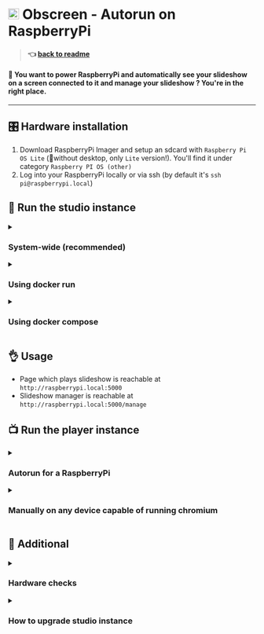 # <img src="https://github.com/jr-k/obscreen/blob/master/docs/img/obscreen.png" width="22"> Obscreen - Autorun on RaspberryPi

> #### 👈 [back to readme](/README.md)

#### 🔴 You want to power RaspberryPi and automatically see your slideshow on a screen connected to it and manage your slideshow ? You're in the right place.

---

## 🎛️ Hardware installation

1. Download RaspberryPi Imager and setup an sdcard with `Raspberry Pi OS Lite` (🚨without desktop, only `Lite` version!). You'll find it under category `Raspberry PI OS (other)`
2. Log into your RaspberryPi locally or via ssh (by default it's `ssh pi@raspberrypi.local`)


## 📡 Run the studio instance

<details closed>
<summary><h3>System-wide (recommended)</h3></summary>

#### Install
- Install studio by executing following script

##### Linux
```bash
curl -fsSL https://raw.githubusercontent.com/jr-k/obscreen/master/system/install-studio.sh -o /tmp/install-studio.sh && chmod +x /tmp/install-studio.sh && sudo /bin/bash /tmp/install-studio.sh $USER $HOME
sudo reboot
```
##### Windows & MacOS
```bash
git clone https://github.com/jr-k/obscreen.git
cd obscreen
python3 -m venv venv
source ./venv/bin/activate
pip install .
cp .env.dist .env
```

#### Configure
- Server configuration is editable in `.env` file.
- Application configuration will be available at `http://raspberrypi.local:5000/settings` page after run.
- Check logs with `journalctl -u obscreen-studio -f` 

---

</details>

<details closed>
<summary><h3>Using docker run</h3></summary>

```bash
# (Optional) Install docker if needed
curl -sSL get.docker.com | sh && sudo usermod -aG docker $(whoami) && logout 
# ....then login again
```

---

```bash
# Prepare application data file tree
cd ~ && mkdir -p obscreen/data/db obscreen/data/uploads && cd obscreen

# Run the Docker container
docker run --restart=always --name obscreen --pull=always \
  -e DEBUG=false \
  -e PORT=5000 \
  -e SECRET_KEY=ANY_SECRET_KEY_HERE \
  -p 5000:5000 \
  -v ./data/db:/app/data/db \
  -v ./data/uploads:/app/data/uploads \
  jierka/obscreen:latest
```

---

</details>

<details closed>
<summary><h3>Using docker compose</h3></summary>

```bash
# Prepare application data file tree
cd ~ && mkdir -p obscreen/data/db obscreen/data/uploads && cd obscreen

# Download docker-compose.yml
curl https://raw.githubusercontent.com/jr-k/obscreen/master/docker-compose.yml > docker-compose.yml

# Run
docker compose up --detach --pull=always
```

---

</details>


## 👌 Usage
- Page which plays slideshow is reachable at `http://raspberrypi.local:5000`
- Slideshow manager is reachable at `http://raspberrypi.local:5000/manage`


## 📺 Run the player instance

<details closed>
<summary><h3>Autorun for a RaspberryPi</h3></summary>

#### How to install
- Install player autorun by executing following script (will install chromium, x11, pulseaudio and obscreen-player systemd service)
```bash
curl -fsSL https://raw.githubusercontent.com/jr-k/obscreen/master/system/install-player-rpi.sh -o /tmp/install-player-rpi.sh && chmod +x /tmp/install-player-rpi.sh && sudo /bin/bash /tmp/install-player-rpi.sh $USER $HOME
sudo reboot
```

#### How to restart
1. Just use systemctl `sudo systemctl restart obscreen-player.service`

#### How to enable sound
1. First you have to reboot your device if you never did after obscreen player installation; with command `sudo reboot`
2. You have to set audio channel to HDMI `sudo raspi-config nonint do_audio 1` (0 is for jack 3.5 output)

---

</details>

<details closed>
<summary><h3>Manually on any device capable of running chromium</h3></summary>

When you run the browser yourself, don't forget to use these flags for chromium browser:
```bash
# chromium or chromium-browser or even chrome
# replace http://localhost:5000 with your obscreen-studio instance url
chromium \
  --disk-cache-size=2147483648 \
  --disable-features=Translate \
  --ignore-certificate-errors \
  --disable-web-security \
  --disable-restore-session-state \
  --autoplay-policy=no-user-gesture-required \
  --start-maximized \
  --allow-running-insecure-content \
  --remember-cert-error-decisions \
  --noerrdialogs \
  --kiosk \
  --incognito \
  --window-position=0,0 \
  --window-size=1920,1080 \
  --display=:0 \
  http://localhost:5000
```

---

</details>



## 📎 Additional

<details closed>
<summary><h3>Hardware checks</h3></summary>

### Hardware checks
- Basic Setup
For basic RaspberryPi setup you can use most of the available guides, for example this one:
https://gist.github.com/blackjid/dfde6bedef148253f987

- HDMI Mode
You may need to set the HDMI Mode on the raspi to ensure the hdmi resolution matches your screen exactly. Here is the official documentation:
https://www.raspberrypi.org/documentation/configuration/config-txt/video.md

However, I used this one: `(2,82) = 1920x1080	60Hz	1080p`

---

</details>

<details closed>
<summary><h3>How to upgrade studio instance</h3></summary>

#### with docker run
- Just add `--pull=always` to your `docker run ...` command, you'll get the latest version automatically.
#### or with docker compose
- Just add `--pull=always` to your `docker compose up ...` command, you'll get the latest version automatically.
#### or system-wide
- Using Git Updater plugin
- Or by executing following script
```bash
cd ~/obscreen
git pull
source ./venv/bin/activate
pip install -r requirements.txt
sudo systemctl restart obscreen-studio.service
```

---

</details>
